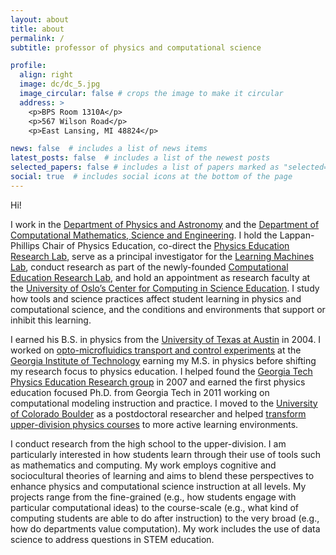 ```yaml
---
layout: about
title: about
permalink: /
subtitle: professor of physics and computational science

profile:
  align: right
  image: dc/dc_5.jpg
  image_circular: false # crops the image to make it circular
  address: >
    <p>BPS Room 1310A</p>
    <p>567 Wilson Road</p>
    <p>East Lansing, MI 48824</p>

news: false  # includes a list of news items
latest_posts: false  # includes a list of the newest posts
selected_papers: false # includes a list of papers marked as "selected={true}"
social: true  # includes social icons at the bottom of the page
---
```


Hi! 

I work in the [Department of Physics and Astronomy](https://pa.msu.edu/) and the [Department of Computational Mathematics, Science and Engineering](https://cmse.msu.edu/). I hold the Lappan-Phillips Chair of Physics Education, co-direct the [Physics Education Research Lab](https://perl.natsci.msu.edu/), serve as a principal investigator for the [Learning Machines Lab](https://learningmachineslab.github.io/), conduct research as part of the newly-founded [Computational Education Research Lab](https://msu-cerl.github.io/), and hold an appointment as research faculty at the [University of Oslo’s Center for Computing in Science Education](https://www.mn.uio.no/ccse/english/). I study how tools and science practices affect student learning in physics and computational science, and the conditions and environments that support or inhibit this learning.

I earned his B.S. in physics from the [University of Texas at Austin](https://ph.utexas.edu/) in 2004. I worked on [opto-microfluidics transport and control experiments](https://schatzlab.gatech.edu/) at the [Georgia Institute of Technology](https://physics.gatech.edu/about) earning my M.S. in physics before shifting my research focus to physics education. I helped found the [Georgia Tech Physics Education Research group](https://per.gatech.edu/) in 2007 and earned the first physics education focused Ph.D. from Georgia Tech in 2011 working on computational modeling instruction and practice. I moved to the [University of Colorado Boulder](https://www.colorado.edu/per/) as a postdoctoral researcher and helped [transform upper-division physics courses](https://www.colorado.edu/per/resources/course-materials) to more active learning environments.

I conduct research from the high school to the upper-division. I am particularly interested in how students learn through their use of tools such as mathematics and computing. My work employs cognitive and sociocultural theories of learning and aims to blend these perspectives to enhance physics and computational science instruction at all levels. My projects range from the fine-grained (e.g., how students engage with particular computational ideas) to the course-scale (e.g., what kind of computing students are able to do after instruction) to the very broad (e.g., how do departments value computation). My work includes the use of data science to address questions in STEM education.
